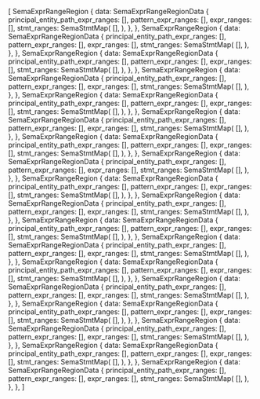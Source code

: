 [
    SemaExprRangeRegion {
        data: SemaExprRangeRegionData {
            principal_entity_path_expr_ranges: [],
            pattern_expr_ranges: [],
            expr_ranges: [],
            stmt_ranges: SemaStmtMap(
                [],
            ),
        },
    },
    SemaExprRangeRegion {
        data: SemaExprRangeRegionData {
            principal_entity_path_expr_ranges: [],
            pattern_expr_ranges: [],
            expr_ranges: [],
            stmt_ranges: SemaStmtMap(
                [],
            ),
        },
    },
    SemaExprRangeRegion {
        data: SemaExprRangeRegionData {
            principal_entity_path_expr_ranges: [],
            pattern_expr_ranges: [],
            expr_ranges: [],
            stmt_ranges: SemaStmtMap(
                [],
            ),
        },
    },
    SemaExprRangeRegion {
        data: SemaExprRangeRegionData {
            principal_entity_path_expr_ranges: [],
            pattern_expr_ranges: [],
            expr_ranges: [],
            stmt_ranges: SemaStmtMap(
                [],
            ),
        },
    },
    SemaExprRangeRegion {
        data: SemaExprRangeRegionData {
            principal_entity_path_expr_ranges: [],
            pattern_expr_ranges: [],
            expr_ranges: [],
            stmt_ranges: SemaStmtMap(
                [],
            ),
        },
    },
    SemaExprRangeRegion {
        data: SemaExprRangeRegionData {
            principal_entity_path_expr_ranges: [],
            pattern_expr_ranges: [],
            expr_ranges: [],
            stmt_ranges: SemaStmtMap(
                [],
            ),
        },
    },
    SemaExprRangeRegion {
        data: SemaExprRangeRegionData {
            principal_entity_path_expr_ranges: [],
            pattern_expr_ranges: [],
            expr_ranges: [],
            stmt_ranges: SemaStmtMap(
                [],
            ),
        },
    },
    SemaExprRangeRegion {
        data: SemaExprRangeRegionData {
            principal_entity_path_expr_ranges: [],
            pattern_expr_ranges: [],
            expr_ranges: [],
            stmt_ranges: SemaStmtMap(
                [],
            ),
        },
    },
    SemaExprRangeRegion {
        data: SemaExprRangeRegionData {
            principal_entity_path_expr_ranges: [],
            pattern_expr_ranges: [],
            expr_ranges: [],
            stmt_ranges: SemaStmtMap(
                [],
            ),
        },
    },
    SemaExprRangeRegion {
        data: SemaExprRangeRegionData {
            principal_entity_path_expr_ranges: [],
            pattern_expr_ranges: [],
            expr_ranges: [],
            stmt_ranges: SemaStmtMap(
                [],
            ),
        },
    },
    SemaExprRangeRegion {
        data: SemaExprRangeRegionData {
            principal_entity_path_expr_ranges: [],
            pattern_expr_ranges: [],
            expr_ranges: [],
            stmt_ranges: SemaStmtMap(
                [],
            ),
        },
    },
    SemaExprRangeRegion {
        data: SemaExprRangeRegionData {
            principal_entity_path_expr_ranges: [],
            pattern_expr_ranges: [],
            expr_ranges: [],
            stmt_ranges: SemaStmtMap(
                [],
            ),
        },
    },
    SemaExprRangeRegion {
        data: SemaExprRangeRegionData {
            principal_entity_path_expr_ranges: [],
            pattern_expr_ranges: [],
            expr_ranges: [],
            stmt_ranges: SemaStmtMap(
                [],
            ),
        },
    },
    SemaExprRangeRegion {
        data: SemaExprRangeRegionData {
            principal_entity_path_expr_ranges: [],
            pattern_expr_ranges: [],
            expr_ranges: [],
            stmt_ranges: SemaStmtMap(
                [],
            ),
        },
    },
    SemaExprRangeRegion {
        data: SemaExprRangeRegionData {
            principal_entity_path_expr_ranges: [],
            pattern_expr_ranges: [],
            expr_ranges: [],
            stmt_ranges: SemaStmtMap(
                [],
            ),
        },
    },
    SemaExprRangeRegion {
        data: SemaExprRangeRegionData {
            principal_entity_path_expr_ranges: [],
            pattern_expr_ranges: [],
            expr_ranges: [],
            stmt_ranges: SemaStmtMap(
                [],
            ),
        },
    },
    SemaExprRangeRegion {
        data: SemaExprRangeRegionData {
            principal_entity_path_expr_ranges: [],
            pattern_expr_ranges: [],
            expr_ranges: [],
            stmt_ranges: SemaStmtMap(
                [],
            ),
        },
    },
    SemaExprRangeRegion {
        data: SemaExprRangeRegionData {
            principal_entity_path_expr_ranges: [],
            pattern_expr_ranges: [],
            expr_ranges: [],
            stmt_ranges: SemaStmtMap(
                [],
            ),
        },
    },
]